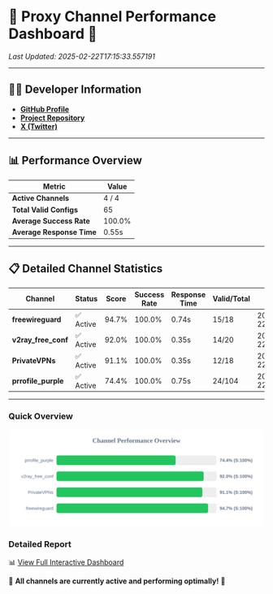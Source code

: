 # 🌟 Proxy Channel Performance Dashboard 🌟

_Last Updated: 2025-02-22T17:15:33.557191_

---

## 👩‍💻 Developer Information

- **[GitHub Profile](https://github.com/4n0nymou3)**  
- **[Project Repository](https://github.com/4n0nymou3/multi-proxy-config-fetcher)**  
- **[X (Twitter)](https://x.com/4n0nymou3)**  

---

## 📊 Performance Overview

| Metric                | Value       |
|-----------------------|-------------|
| **Active Channels**   | 4 / 4       |
| **Total Valid Configs** | 65          |
| **Average Success Rate** | 100.0%      |
| **Average Response Time** | 0.55s       |

---

## 📋 Detailed Channel Statistics

| Channel          | Status     | Score  | Success Rate | Response Time | Valid/Total | Last Success               |
|------------------|------------|--------|--------------|---------------|-------------|----------------------------|
| **freewireguard**  | ✅ Active  | 94.7%  | 100.0% | 0.74s         | 15/18       | 2025-02-22T17:15:33.555358 |
| **v2ray_free_conf**  | ✅ Active  | 92.0%  | 100.0% | 0.35s         | 14/20       | 2025-02-22T17:15:32.406008 |
| **PrivateVPNs**  | ✅ Active  | 91.1%  | 100.0% | 0.35s         | 12/18       | 2025-02-22T17:15:32.792457 |
| **prrofile_purple**  | ✅ Active  | 74.4%  | 100.0% | 0.75s         | 24/104       | 2025-02-22T17:15:32.019846 |

---

### Quick Overview
<div align="center">
  <a href="https://raw.githubusercontent.com/nullluser/NullRepo/refs/heads/main/assets/channel_stats_chart.svg">
    <img src="https://raw.githubusercontent.com/nullluser/NullRepo/refs/heads/main/assets/channel_stats_chart.svg" alt="Source Performance Statistics" width="800">
  </a>
</div>

### Detailed Report
📊 [View Full Interactive Dashboard](https://htmlpreview.github.io/?https://github.com/nullluser/NullRepo/blob/main/assets/performance_report.html)

🎉 **All channels are currently active and performing optimally!** 🎉
